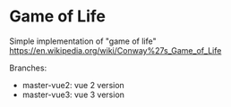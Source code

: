 # Game of Life

Simple implementation of "game of life"
https://en.wikipedia.org/wiki/Conway%27s_Game_of_Life

Branches:
- master-vue2: vue 2 version
- master-vue3: vue 3 version
